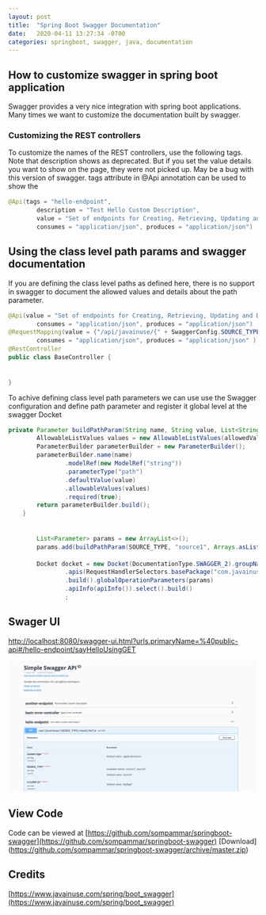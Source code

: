 ```yaml
---
layout: post
title:  "Spring Boot Swagger Documentation"
date:   2020-04-11 13:27:34 -0700
categories: springboot, swagger, java, documentation
---
```

## How to customize swagger in spring boot application

Swagger provides a very nice integration with spring boot applications. Many times we want to customize the documentation built by swagger.

### Customizing the REST controllers
To customize the names of the REST controllers, use the following tags. Note that description shows as deprecated. But if you set the value details you want to show on the page, they were not picked up. May be a bug with this version of swagger.
tags attribute in @Api annotation can be used to show the 

```java
@Api(tags = "hello-endpoint",
		description = "Test Hello Custom Description",
		value = "Set of endpoints for Creating, Retrieving, Updating and Deleting of Param Defs",
		consumes = "application/json", produces = "application/json")

```


## Using the class level path params and swagger documentation

If you are defining the class level paths as defined here, there is no support in swagger to document the allowed values and details about the path parameter. 
```java
@Api(value = "Set of endpoints for Creating, Retrieving, Updating and Deleting of Param Defs",
		consumes = "application/json", produces = "application/json")
@RequestMapping(value = {"/api/javainuse/{" + SwaggerConfig.SOURCE_TYPE + "}/test2"},
		consumes = "application/json", produces = "application/json" )
@RestController
public class BaseController {


}
```

To achive defining class level path parameters we can use use the Swagger configuration and define path parameter and register it global level at the swagger Docket

```java
private Parameter buildPathParam(String name, String value, List<String> allowedValues) {
		AllowableListValues values = new AllowableListValues(allowedValues, "path");
		ParameterBuilder parameterBuilder = new ParameterBuilder();
		parameterBuilder.name(name)
				.modelRef(new ModelRef("string"))
				.parameterType("path")
				.defaultValue(value)
				.allowableValues(values)
				.required(true);
		return parameterBuilder.build();
	}


		List<Parameter> params = new ArrayList<>();
		params.add(buildPathParam(SOURCE_TYPE, "source1", Arrays.asList("source1", "source2")));

		Docket docket = new Docket(DocumentationType.SWAGGER_2).groupName("public-api").select()
				.apis(RequestHandlerSelectors.basePackage("com.javainuse.swaggertest"))
				.build().globalOperationParameters(params)
				.apiInfo(apiInfo()).select().build()
				;


```


## Swager UI 
[http://localhost:8080/swagger-ui.html?urls.primaryName=%40public-api#/hello-endpoint/sayHelloUsingGET](http://localhost:8080/swagger-ui.html?urls.primaryName=%40public-api#/hello-endpoint/sayHelloUsingGET)

![](./images/Swagger_UI.png)


## View Code 
Code can be viewed at [https://github.com/sompammar/springboot-swagger](https://github.com/sompammar/springboot-swagger)
[Download] (https://github.com/sompammar/springboot-swagger/archive/master.zip)


## Credits

[https://www.javainuse.com/spring/boot_swagger](https://www.javainuse.com/spring/boot_swagger)

